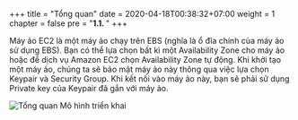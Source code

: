 +++
title = "Tổng quan"
date = 2020-04-18T00:38:32+07:00
weight = 1
chapter = false
pre = "<b>1.1. </b>"
+++

Máy ảo EC2 là một máy ảo chạy trên EBS (nghĩa là ổ đĩa chính của máy ảo sử dụng EBS). Bạn có thể lựa chọn bất kì một Availability Zone cho máy ảo hoặc để dịch vụ Amazon EC2 chọn Availability Zone tự động. Khi khởi tạo một máy ảo, chúng ta sẽ bảo mật máy ảo này thông qua việc lựa chọn Keypair và Security Group. Khi kết nối vào máy ảo này, bạn sẽ phải sử dụng Private key của Keypair đã gắn với máy ảo.

![Tổng quan Mô hình triển khai](/images/1/overview_ec2.png)
